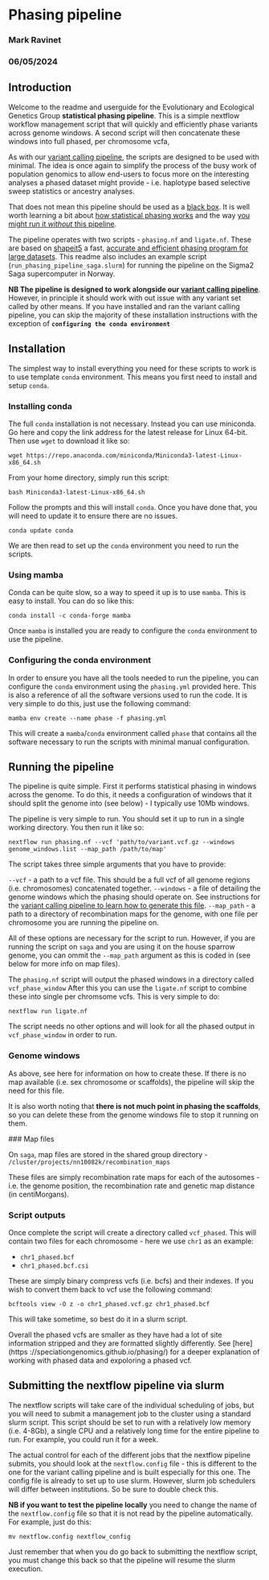 # Phasing pipeline

### Mark Ravinet 
### 06/05/2024

## Introduction

Welcome to the readme and userguide for the Evolutionary and Ecological Genetics Group **statistical phasing pipeline**. This is a simple nextflow workflow management script that will quickly and efficiently phase variants across genome windows. A second script will then concatenate these windows into full phased, per chromosome vcfa, 

As with our [variant calling pipeline](https://github.com/markravinet/genotyping_pipeline), the scripts are designed to be used with minimal. The idea is once again to simplify the process of the busy work of population genomics to allow end-users to focus more on the interesting analyses a phased dataset might provide - i.e. haplotype based selective sweep statistics or ancestry analyses.

That does not mean this pipeline should be used as a [black box](https://en.wikipedia.org/wiki/Black_box). It is well worth learning a bit about [how statistical phasing works](https://en.wikipedia.org/wiki/Haplotype_estimation) and the way [you might run it *without* this pipeline](https://speciationgenomics.github.io/phasing/).

The pipeline operates with two scripts - `phasing.nf` and `ligate.nf`. These are based on [shapeit5](https://odelaneau.github.io/shapeit5/) a fast, [accurate and efficient phasing program for large datasets](https://www.nature.com/articles/s41588-023-01415-w). This readme also includes an example script (`run_phasing_pipeline_saga.slurm`) for running the pipeline on the Sigma2 Saga supercomputer in Norway. 

**NB The pipeline is designed to work alongside our [variant calling pipeline](https://github.com/markravinet/genotyping_pipeline)**. However, in principle it should work with out issue with any variant set called by other means. If you have installed and ran the variant calling pipeline, you can skip the majority of these installation instructions with the exception of **`configuring the conda environment`**

## Installation

The simplest way to install everything you need for these scripts to work is to use template `conda` environment. This means you first need to install and setup `conda`. 

### Installing conda

The full `conda` installation is not necessary. Instead you can use miniconda. Go here and copy the link address for the latest release for Linux 64-bit. Then use `wget` to download it like so:

```
wget https://repo.anaconda.com/miniconda/Miniconda3-latest-Linux-x86_64.sh
```

From your home directory, simply run this script:

```
bash Miniconda3-latest-Linux-x86_64.sh
```

Follow the prompts and this will install `conda`. Once you have done that, you will need to update it to ensure there are no issues.

```
conda update conda
```

We are then read to set up the `conda` environment you need to run the scripts.

### Using mamba

Conda can be quite slow, so a way to speed it up is to use `mamba`. This is easy to install. You can do so like this:

```
conda install -c conda-forge mamba
```

Once `mamba` is installed you are ready to configure the `conda` environment to use the pipeline.

### Configuring the conda environment

In order to ensure you have all the tools needed to run the pipeline, you can configure the `conda` environment using the `phasing.yml` provided here. This is also a reference of all the software versions used to run the code. It is very simple to do this, just use the following command:

```
mamba env create --name phase -f phasing.yml 
```

This will create a `mamba`/`conda` environment called `phase` that contains all the software necessary to run the scripts with minimal manual configuration. 

## Running the pipeline

The pipeline is quite simple. First it performs statistical phasing in windows across the genome. To do this, it needs a configuration of windows that it should split the genome into (see below) - I typically use 10Mb windows.

The pipeline is very simple to run. You should set it up to run in a single working directory. You then run it like so:

```
nextflow run phasing.nf --vcf 'path/to/variant.vcf.gz --windows genome_windows.list --map_path /path/to/map'
```

The script takes three simple arguments that you have to provide:

`--vcf` - a path to a vcf file. This should be a full vcf of all genome regions (i.e. chromosomes) concatenated together.
`--windows` - a file of detailing the genome windows which the phasing should operate on. See instructions for the [variant calling pipeline to learn how to generate this file](https://github.com/markravinet/genotyping_pipeline).
`--map_path` - a path to a directory of recombination maps for the genome, with one file per chromosome you are running the pipeline on.

All of these options are necessary for the script to run. However, if you are running the script on `saga` and you are using it on the house sparrow genome, you can ommit the `--map_path` argument as this is coded in (see below for more info on map files). 

The `phasing.nf` script will output the phased windows in a directory called `vcf_phase_window`
After this you can use the `ligate.nf` script to combine these into single per chromsome vcfs. This is very simple to do:

```
nextflow run ligate.nf
```

The script needs no other options and will look for all the phased output in `vcf_phase_window` in order to run.

### Genome windows

As above, see here for information on how to create these. If there is no map available (i.e. sex chromosome or scaffolds), the pipeline will skip the need for this file. 

It is also worth noting that **there is not much point in phasing the scaffolds**, so you can delete these from the genome windows file to stop it running on them. 

### Map files

On `saga`, map files are stored in the shared group directory - `/cluster/projects/nn10082k/recombination_maps`

These files are simply recombination rate maps for each of the autosomes - i.e. the genome position, the recombination rate and genetic map distance (in centiMorgans). 

### Script outputs

Once complete the script will create a directory called `vcf_phased`. This will contain two files for each chromosome - here we use `chr1` as an example:

- `chr1_phased.bcf`
- `chr1_phased.bcf.csi`

These are simply binary compress vcfs (i.e. bcfs) and their indexes. If you wish to convert them back to vcf use the following command:

```
bcftools view -O z -o chr1_phased.vcf.gz chr1_phased.bcf
```

This will take sometime, so best do it in a slurm script. 

Overall the phased vcfs are smaller as they have had a lot of site information stripped and they are formatted slightly differently. See [here](https
://speciationgenomics.github.io/phasing/) for a deeper explanation of working with phased data and expoloring a phased vcf.

## Submitting the nextflow pipeline via slurm

The nextflow scripts will take care of the individual scheduling of jobs, but you will need to submit a management job to the cluster using a standard slurm script. This script should be set to run with a relatively low memory (i.e. 4-8Gb), a single CPU and a relatively long time for the entire pipeline to run. For example, you could run it for a week. 

The actual control for each of the different jobs that the nextflow pipeline submits, you should look at the `nextflow.config` file - this is different to the one for the variant calling pipeline and is built especially for this one. The config file is already to set up to use slurm. However, slurm job schedulers will differ between institutions. So be sure to double check this.

**NB if you want to test the pipeline locally** you need to change the name of the `nextflow.config` file so that it is not read by the pipeline automatically. For example, just do this:

```
mv nextflow.config nextflow_config
```

Just remember that when you do go back to submitting the nextflow script, you must change this back so that the pipeline will resume the slurm execution. 
